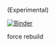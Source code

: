 (Experimental)

[![Binder](https://mybinder.org/badge.svg)](https://mybinder.org/v2/gh/astrofrog/pywwt-web-example/master?filepath=example.ipynb)

force rebuild
